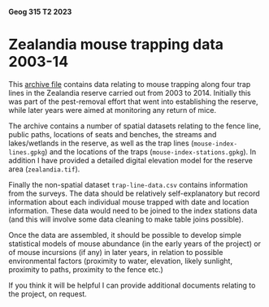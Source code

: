 **Geog 315 T2 2023**

# Zealandia mouse trapping data 2003-14
This [archive file](zealandia-data.zip?raw=true) contains data relating to mouse trapping along four trap lines in the Zealandia reserve carried out from 2003 to 2014. Initially this was part of the pest-removal effort that went into establishing the reserve, while later years were aimed at monitoring any return of mice.

The archive contains a number of spatial datasets relating to the fence line, public paths, locations of seats and benches, the streams and lakes/wetlands in the reserve, as well as the trap lines (`mouse-index-lines.gpkg`) and the locations of the traps (`mouse-index-stations.gpkg`). In addition I have provided a detailed digital elevation model for the reserve area (`zealandia.tif`).

Finally the non-spatial dataset `trap-line-data.csv` contains information from the surveys. The data should be relatively self-explanatory but record information about each individual mouse trapped with date and location information. These data would need to be joined to the index stations data (and this will involve some data cleaning to make table joins possible).

Once the data are assembled, it should be possible to develop simple statistical models of mouse abundance (in the early years of the project) or of mouse incursions (if any) in later years, in relation to possible environmental factors (proximity to water, elevation, likely sunlight, proximity to paths, proximity to the fence etc.)

If you think it will be helpful I can provide additional documents relating to the project, on request.
